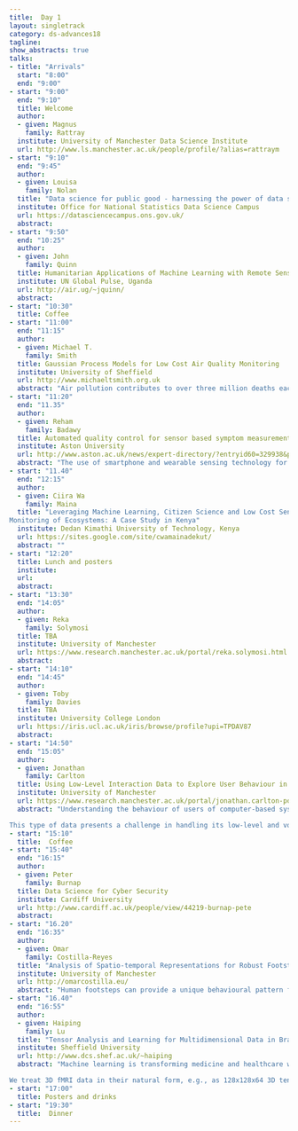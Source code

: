```yaml
---
title:  Day 1
layout: singletrack
category: ds-advances18
tagline: 
show_abstracts: true
talks:
- title: "Arrivals"
  start: "8:00"
  end: "9:00"
- start: "9:00"
  end: "9:10"
  title: Welcome 
  author:
  - given: Magnus 
    family: Rattray
  institute: University of Manchester Data Science Institute
  url: http://www.ls.manchester.ac.uk/people/profile/?alias=rattraym
- start: "9:10"
  end: "9:45"
  author:
  - given: Louisa 
    family: Nolan
  title: "Data science for public good - harnessing the power of data science at the Data Science Campus, Office for National Statistics"
  institute: Office for National Statistics Data Science Campus
  url: https://datasciencecampus.ons.gov.uk/
  abstract: 
- start: "9:50"
  end: "10:25"
  author:
  - given: John
    family: Quinn
  title: Humanitarian Applications of Machine Learning with Remote Sensing Data
  institute: UN Global Pulse, Uganda 
  url: http://air.ug/~jquinn/
  abstract: 
- start: "10:30"
  title: Coffee
- start: "11:00"
  end: "11:15"
  author:
  - given: Michael T.
    family: Smith
  title: Gaussian Process Models for Low Cost Air Quality Monitoring
  institute: University of Sheffield
  url: http://www.michaeltsmith.org.uk
  abstract: "Air pollution contributes to over three million deaths each year. Kampala has one of the highest concentrations of fine particulate matter (PM 2.5) of any African city. Unfortunately, with the exception of the US Embassy, there is no programme for monitoring air pollution in the city due to the high cost of the equipment required. Hence we know little about its distribution or extent. Lower cost devices do exist, but these do not, on their own, provide the accuracy required for decision makers. We propose that using a coregionalised Gaussian process to combine the low cost sensors with the embassy's high quality results provides sufficiently accurate estimates of pollution across the city."
- start: "11:20"
  end: "11.35"
  author:
  - given: Reham
    family: Badawy
  title: Automated quality control for sensor based symptom measurement performed outside the lab
  institute: Aston University
  url: http://www.aston.ac.uk/news/expert-directory/?entryid60=329938&p=4
  abstract: "The use of smartphone and wearable sensing technology for objective, non-invasive and remote clinimetric testing of symptoms has considerable potential. However, the clinimetric accuracy achievable with such technology is highly reliant on separating the useful from irrelevant or confounded sensor data. Monitoring patient symptoms using digital sensors outside of controlled, clinical lab settings creates a variety of practical challenges, such as unavoidable and unexpected user behaviours. These behaviours often violate the assumptions of clinimetric testing protocols, where these protocols are designed to probe for speciﬁc symptoms. Such violations are frequent outside the lab, and can affect the accuracy of the subsequent data analysis and scientiﬁc conclusions. At the same time, curating sensor data by hand after the collection process is inherently subjective, laborious and error-prone. To address these problems, we report on a uniﬁed algorithmic framework for automated sensor data quality control, which can identify those parts of the sensor data which are sufﬁciently reliable for further analysis. Algorithms which are special cases of this framework for different sensor data types (e.g. accelerometer, digital audio) detect the extent to which the sensor data adheres to the assumptions of the test protocol for a variety of clinimetric tests. The approach is general enough to be applied to a large set of clinimetric tests and we demonstrate its performance on walking, balance and voice smartphone-based tests, designed to monitor the symptoms of Parkinson’s disease. "
- start: "11.40"
  end: "12:15"
  author:
  - given: Ciira Wa
    family: Maina
  title: "Leveraging Machine Learning, Citizen Science and Low Cost Sensors for AcousticMonitoring of Ecosystems: A Case Study in Kenya"
  institute: Dedan Kimathi University of Technology, Kenya 
  url: https://sites.google.com/site/cwamainadekut/
  abstract: ""
- start: "12:20"
  title: Lunch and posters
  institute:
  url:
  abstract:
- start: "13:30"
  end: "14:05"
  author:
  - given: Reka 
    family: Solymosi
  title: TBA
  institute: University of Manchester 
  url: https://www.research.manchester.ac.uk/portal/reka.solymosi.html
  abstract: 
- start: "14:10"
  end: "14:45"
  author:
  - given: Toby 
    family: Davies
  title: TBA
  institute: University College London
  url: https://iris.ucl.ac.uk/iris/browse/profile?upi=TPDAV87
  abstract: 
- start: "14:50"
  end: "15:05"
  author:
  - given: Jonathan 
    family: Carlton
  title: Using Low-Level Interaction Data to Explore User Behaviour in Object-Based Media Experiences
  institute: University of Manchester
  url: https://www.research.manchester.ac.uk/portal/jonathan.carlton-postgrad.html
  abstract: "Understanding the behaviour of users of computer-based systems through user testing is an expensive, time consuming and difficult process. However, there is the potential to non-intrusively capture the same information by collecting low-level interaction data such as mouse movements, keystrokes, and key presses. This has many potential advantages such as large sample size, remote data collection, and ecological validity. We are exploring the use of these data in the emerging new domain of “object-based media”, where pieces of media are assembled on-the-fly to enable personalised or interactive experiences. This is a challenging area for media creators as creating original content is expensive, so learning as much as possible from pilots is crucial. However, these experiences offer the chance to collect a much richer set of data about how users interact with the content and to gain insight into the behaviours they exhibit. As data can be collected and analysed in real-time, user behaviour can be interactively analysed and used to drive and adapt the experience accordingly, creating a virtuous feedback cycle. An example of this is if the user exhibits behaviour indicative of leaving the experience early then reacting to this by altering the format of the experience, e.g. condensing it, may encourage completion. We report on research that has shown that fine-grained, low-level interaction data can reveal whether a user was previewing, reviewing, or experimenting with an experience or whether they were using the experience as designed. 

This type of data presents a challenge in handling its low-level and voluminous character, which is particularly apparent when attempting to mine human interactions with software and web-based technologies. Furthermore, considering events in isolation may reveal little about user behaviour, apart from context-specific information stored contemporaneously (such as time of occurrence and event-type). Rather it is necessary to synthesise the collected data to abstract useful, semantically-meaningful behavioural characteristics. Fine-grained, low-level interaction data can be leveraged to extract various behavioural metrics, such as movement distances, speed, velocity, and more abstract metrics such as the type of scroll (fast or slow). However, to collect and store this type of data requires a large storage system and extra processing power for extraction. Higher-level interaction data, such as DOM button clicks, can be simpler to collect and result in data that is easier to work with as it has fewer and more structured features when compared to low-level events which, depending on the event-type, can have a variable number of features. In this paper, however, we demonstrate that information can be derived from low- level data that cannot be derived from higher level data, and that this information can provide insight into the user experience of object-based media."
- start: "15:10"
  title:  Coffee
- start: "15:40"
  end: "16:15"
  author:
  - given: Peter 
    family: Burnap
  title: Data Science for Cyber Security
  institute: Cardiff University 
  url: http://www.cardiff.ac.uk/people/view/44219-burnap-pete
  abstract: 
- start: "16.20"
  end: "16:35"
  author:
  - given: Omar 
    family: Costilla-Reyes
  title: "Analysis of Spatio-temporal Representations for Robust Footstep Recognition with Deep Residual Neural Networks"
  institute: University of Manchester
  url: http://omarcostilla.eu/
  abstract: "Human footsteps can provide a unique behavioural pattern for robust biometric systems. We propose spatio-temporal footstep representations from floor-only sensor data in advanced computational models for automatic biometric verification. Our models deliver an artificial intelligence capable of effectively differentiating the fine-grained variability of footsteps between legitimate users (clients) and impostor users of the biometric system. The methodology is validated in the largest footstep database, containing nearly 20,000 footstep signals from more than 120 users. The database contains a large cohort of impostors and a small set of clients to verify the reliability of biometric systems. We provide experimental results in 3 critical data-driven security scenarios, according to the amount of footstep data available for model training: at airports security checkpoints (smallest training set), workspace environments (medium training set) and home environments (largest training set). With this methodology, we report state-of-the-art footstep recognition rates. "
- start: "16.40"
  end: "16:55"
  author:
  - given: Haiping 
    family: Lu
  title: "Tensor Analysis and Learning for Multidimensional Data in Brain Imaging"
  institute: Sheffield University
  url: http://www.dcs.shef.ac.uk/~haiping
  abstract: "Machine learning is transforming medicine and healthcare with big medical data. However, many medical data, such as brain functional magnetic resonance imaging (fMRI) scans, are challenging to analyse due to their high dimensionality, multidimensional structures, but small amounts of samples available in practice. Current methods simplify such problems by time/space averaging or local/partial processing, e.g., patch-based or slice-by-slice analysis. Tensors (multidimensional arrays) can model such multidimensional data naturally with compact model sizes. We have developed tensor-based machine learning methods for extracting and/or selecting features from whole-brain fMRI data for classification and interpretation in MICCAI2015 and AAAI2017. 

We treat 3D fMRI data in their natural form, e.g., as 128x128x64 3D tensors rather than (1D) vectors of very high dimensionality (> 1 million). Our machine learning algorithms then extract and/or select features automatically from these tensors for classification and further analysis/interpretation. Some illustrations are included below. This brings the following three key benefits: 1) no information loss before machine learning; 2) compact model size or parameter space suiting better small sample size scenarios; and 3) low memory demand and better scalability. These algorithms are general machine learning tools that can be applied to any properly normalized multidimensional data. "
- start: "17:00"
  title: Posters and drinks
- start: "19:30"
  title:  Dinner
---
```



